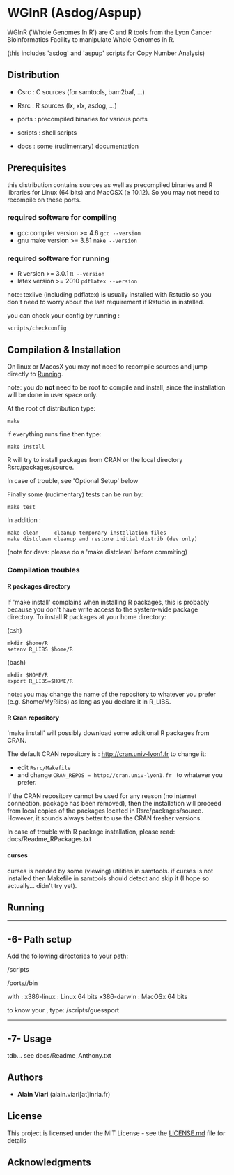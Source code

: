 # WGInR (Asdog/Aspup)

WGInR ('Whole Genomes In R') are C and R tools 
from the Lyon Cancer Bioinformatics Facility
to manipulate Whole Genomes in R.

(this includes 'asdog' and 'aspup' scripts
 for Copy Number Analysis)

## Distribution

- Csrc    : C sources (for samtools, bam2baf, ...)
- Rsrc    : R sources (lx, xlx, asdog, ...)

- ports   : precompiled binaries for various ports
- scripts : shell scripts
- docs    : some (rudimentary) documentation

## Prerequisites

this distribution contains sources as well as precompiled binaries and R libraries
for Linux (64 bits) and MacOSX (≥ 10.12). So you may not need to recompile
on these ports.

### required software for compiling

 - gcc compiler     version >= 4.6          ```gcc --version```
 - gnu make         version >= 3.81         ```make --version```
 
### required software for running
 
 - R                version >= 3.0.1        ```R --version```
 - latex            version >= 2010         ```pdflatex --version```

note: texlive (including pdflatex) is usually installed with Rstudio
so you don't need to worry about the last requirement if Rstudio in installed.

you can check your config by running :

```
scripts/checkconfig
```

## Compilation & Installation

On linux or MacosX you may not need to recompile sources
and jump directly to [Running](#Running).

note: you do **not** need to be root to compile and install,
since the installation will be done in user space only.

At the root of distribution type:

```
make
```

if everything runs fine then type:

```
make install
```

R will try to install packages from CRAN or the local directory
Rsrc/packages/source.

In case of trouble, see 'Optional Setup' below

Finally some (rudimentary) tests can be run by:

```
make test
```

In addition :
```
make clean     cleanup temporary installation files
make distclean cleanup and restore initial distrib (dev only)
```

(note for devs: please do a 'make distclean' before commiting)

### Compilation troubles

#### R packages directory

If 'make install' complains when installing R packages, this
is probably because you don't have write access to
the system-wide package directory. To install R packages at your
home directory:

(csh)
```
mkdir $home/R
setenv R_LIBS $home/R
```

(bash)
```
mkdir $HOME/R
export R_LIBS=$HOME/R
```

note: you may change the name of the repository to whatever
you prefer (e.g. $home/MyRlibs) as long as you declare it in R_LIBS.

#### R Cran repository

'make install' will possibly download some additional R packages
from CRAN.

The default CRAN repository is : http://cran.univ-lyon1.fr
to change it:

- edit ```Rsrc/Makefile```
- and change ```CRAN_REPOS = http://cran.univ-lyon1.fr ``` to whatever you prefer.

If the CRAN repository cannot be used for any reason
(no internet connection, package has been removed), then 
the installation will proceed from local copies of the packages
located in Rsrc/packages/source. However, it sounds always better
to use the CRAN fresher versions.

In case of trouble with R package installation,
please read: docs/Readme_RPackages.txt

#### curses
curses is needed by some (viewing) utilities in samtools.
if curses is not installed then Makefile in samtools should detect
and skip it (I hope so actually... didn't try yet).

## Running


-----------------
-6- Path setup
-----------------

Add the following directories to your path:

<WGInRRoot>/scripts

<WGInRRoot>/ports/<portname>/bin

with <portname>: 
    x386-linux  :   Linux 64 bits
    x386-darwin :   MacOSx 64 bits 

to know your <portname>, type:
    <WGInRRoot>/scripts/guessport
    
-----------------
-7- Usage
-----------------
tdb... see docs/Readme_Anthony.txt

## Authors

* **Alain Viari** (alain.viari[at]inria.fr)

## License

This project is licensed under the MIT License - see the [LICENSE.md](LICENSE.md) file for details

## Acknowledgments


